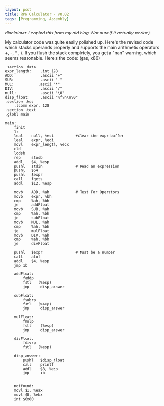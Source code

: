 ```yaml
---
layout: post
title: RPN Calculator - v0.02
tags: [Programming, Assembly]
---
```


*disclaimer: I copied this from my old blog. Not sure if it actually works:)*

My calculator code was quite easily polished up. Here's the revised
code which stacks operands properly and supports the main arithmetic
operators +, -, * , /. If you flush the stack completely, you get
a "nan" warning, which seems reasonable. Here's the code: (gas, x86)

    .section .data
    expr_length:    .int 128
    ADD:            .ascii "+"
    SUB:            .ascii "-"
    MUL:           .ascii "*"
    DIV:            .ascii "/"
    null:           .ascii "\0"
    disp_float:     .ascii "%f\n\n\0"
    .section .bss
        .lcomm expr, 128
    .section .text
    .globl main
    
    main:
        finit
        1:
        leal    null, %esi          #Clear the expr buffer
        leal    expr, %edi
        movl    expr_length, %ecx
        cld
        lodsb
        rep     stosb
        addl    $4, %esp
        pushl   stdin               # Read an expression
        pushl   $64
        pushl   $expr
        call    fgets
        addl    $12, %esp
    
        movb    ADD, %ah            # Test For Operators
        movb    expr, %bh
        cmp     %ah, %bh
        je      addFloat
        movb    SUB, %ah
        cmp     %ah, %bh
        je      subFloat
        movb    MUL, %ah
        cmp     %ah, %bh
        je      mulFloat
        movb    DIV, %ah
        cmp     %ah, %bh
        je      divFloat
    
        pushl   $expr               # Must be a number
        call    atof
        addl    $4, %esp
        jmp 1b
    
        addFloat:
            faddp
            fstl   (%esp)
            jmp     disp_answer
    
        subFloat:
            fsubrp
            fstl   (%esp)
            jmp     disp_answer
    
        mulFloat:
            fmulp
            fstl    (%esp)
            jmp     disp_answer
    
        divFloat:
            fdivrp
            fstl   (%esp)
    
        disp_answer:
            pushl   $disp_float
            call    printf
            addl    $8, %esp
            jmp     1b
    
    
        notfound:
        movl $1, %eax
        movl $0, %ebx
        int $0x80